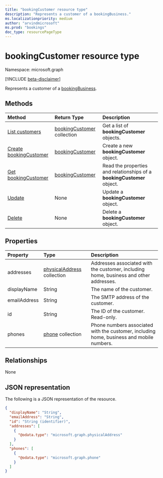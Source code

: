 ```yaml
---
title: "bookingCustomer resource type"
description: "Represents a customer of a bookingBusiness."
ms.localizationpriority: medium
author: "arvindmicrosoft"
ms.prod: "bookings"
doc_type: resourcePageType
---
```


# bookingCustomer resource type

Namespace: microsoft.graph

 [!INCLUDE [beta-disclaimer](../../includes/beta-disclaimer.md)]
 
Represents a customer of a [bookingBusiness](bookingbusiness.md).


## Methods

| Method		   | Return Type	|Description|
|:---------------|:--------|:----------|
|[List customers](../api/bookingbusiness-list-customers.md) | [bookingCustomer](bookingcustomer.md) collection | Get a list of **bookingCustomer** objects. |
|[Create bookingCustomer](../api/bookingbusiness-post-customers.md) | [bookingCustomer](bookingcustomer.md) | Create a new **bookingCustomer** object. |
|[Get bookingCustomer](../api/bookingcustomer-get.md) | [bookingCustomer](bookingcustomer.md) |Read the properties and relationships of a **bookingCustomer** object.|
|[Update](../api/bookingcustomer-update.md) | None	|Update a **bookingCustomer** object. |
|[Delete](../api/bookingcustomer-delete.md) | None |Delete a **bookingCustomer** object. |

## Properties
| Property	   | Type	|Description|
|:---------------|:--------|:----------|
|addresses|[physicalAddress](../resources/physicaladdress.md) collection|Addresses associated with the customer, including home, business and other addresses.|
|displayName|String|The name of the customer.|
|emailAddress|String|The SMTP address of the customer.|
|id|String| The ID of the customer. Read-only.|
|phones|[phone](../resources/phone.md) collection|Phone numbers associated with the customer, including home, business and mobile numbers.|

## Relationships
None


## JSON representation

The following is a JSON representation of the resource.

<!-- {
  "blockType": "resource",
  "optionalProperties": [

  ],
  "@odata.type": "microsoft.graph.bookingCustomer"
}-->

```json
{
  "displayName": "String",
  "emailAddress": "String",
  "id": "String (identifier)",
  "addresses": [
    {
      "@odata.type": "microsoft.graph.physicalAddress"
    }
  ],
  "phones": [
    {
      "@odata.type": "microsoft.graph.phone"
    }
  ]
}

```

<!-- uuid: 8fcb5dbc-d5aa-4681-8e31-b001d5168d79
2015-10-25 14:57:30 UTC -->
<!--
{
  "type": "#page.annotation",
  "description": "bookingCustomer resource",
  "keywords": "",
  "section": "documentation",
  "tocPath": "",
  "suppressions": []
}
-->


